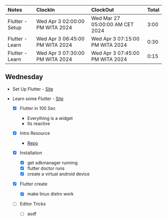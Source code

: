 | Notes           | ClockIn                         | ClockOut                        | Total |
| :-------------- | :------------------------------ | :------------------------------ | :---- |
| Flutter - Setup | Wed Apr 3 02:00:00 PM WITA 2024 | Wed Mar 27 05:00:00 AM CET 2024 | 3:00  |
| Flutter - Learn | Wed Apr 3 06:45:00 PM WITA 2024 | Wed Apr 3 07:15:00 PM WITA 2024 | 0:30  |
| Flutter - Learn | Wed Apr 3 07:30:00 PM WITA 2024 | Wed Apr 3 07:45:00 PM WITA 2024 | 0:15  |

## Wednesday

- Set Up Flutter - [Site](https://docs.flutter.dev/get-started/install/linux/web?tab=download)
- Learn some Flutter - [Site](https://fireship.io/courses/flutter-firebase/intro-flutter-100s/)

  - [x] Flutter in 100 Sec

    - Everything is a widget
    - Its reactive

  - [x] Intro Resource

    - [Repo](https://github.com/fireship-io/flutter-firebase-quizapp-course)

  - [x] Installation

    - [x] get sdkmanager running
    - [x] flutter doctor runs
    - [x] create a virtual android device

  - [x] Flutter create

    - [x] make linux distro work

  - [ ] Editor Tricks
    - [ ] asdf
